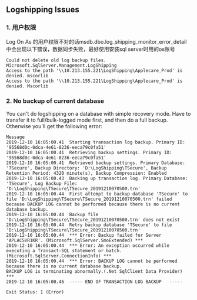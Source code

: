 ## Logshipping Issues

### 1. 用户权限

Log On As 的用户权限不对的话msdb.dbo.log\_shipping\_monitor\_error\_detail 中会出现以下错误，数据同步失败，最好使用安装sql server时用的os账号

	Could not delete old log backup files.	Microsoft.SqlServer.Management.LogShipping
	Access to the path '\\10.213.155.221\LogShipping\Applecare_Prod' is denied.	mscorlib
	Access to the path '\\10.213.155.221\LogShipping\Applecare_Prod' is denied.	Mscorlib


### 2. No backup of current database

You can't do logshipping on a database with simple recovery mode. Have to transfer it to full/bulk-logged mode first, and then do a full backup. Otherwise you'll get the following error:

	Message
	2019-12-10 16:05:00.41	Starting transaction log backup. Primary ID: '95568d0c-0dca-4e61-8236-eeca79c0fa51'
	2019-12-10 16:05:00.41	Retrieving backup settings. Primary ID: '95568d0c-0dca-4e61-8236-eeca79c0fa51'
	2019-12-10 16:05:00.41	Retrieved backup settings. Primary Database: 'TSecure', Backup Directory: 'D:\LogShipping\TSecure', Backup Retention Period: 4320 minute(s), Backup Compression: Enabled
	2019-12-10 16:05:00.43	Backing up transaction log. Primary Database: 'TSecure', Log Backup File: 'D:\LogShipping\TSecure\TSecure_20191210070500.trn'
	2019-12-10 16:05:00.44	First attempt to backup database 'TSecure' to file 'D:\LogShipping\TSecure\TSecure_20191210070500.trn' failed because BACKUP LOG cannot be performed because there is no current database backup.
	2019-12-10 16:05:00.44	Backup file 'D:\LogShipping\TSecure\TSecure_20191210070500.trn' does not exist
	2019-12-10 16:05:00.44	Retry backup database 'TSecure' to file 'D:\LogShipping\TSecure\TSecure_20191210070500.trn'
	2019-12-10 16:05:00.44	*** Error: Backup failed for Server 'APLACSVR1KR'. (Microsoft.SqlServer.SmoExtended) ***
	2019-12-10 16:05:00.44	*** Error: An exception occurred while executing a Transact-SQL statement or batch.(Microsoft.SqlServer.ConnectionInfo) ***
	2019-12-10 16:05:00.44	*** Error: BACKUP LOG cannot be performed because there is no current database backup.
	BACKUP LOG is terminating abnormally.(.Net SqlClient Data Provider) ***
	2019-12-10 16:05:00.46	----- END OF TRANSACTION LOG BACKUP   -----
	
	Exit Status: 1 (Error)
